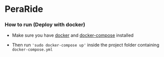 # PeraRide

### How to run (Deploy with docker)

- Make sure you have [docker](https://docs.docker.com/install/#server) and [docker-compose](https://docs.docker.com/compose/install/) installed

- Then run ```'sudo docker-compose up'``` inside the project folder containing ```docker-compose.yml``` 
